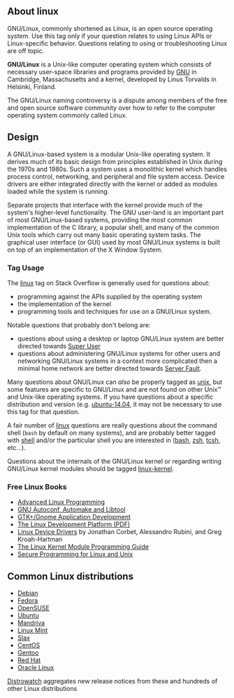 ## About linux

GNU/Linux, commonly shortened as Linux, is an open source operating system. Use this tag only if your question relates to using Linux APIs or Linux-specific behavior. Questions relating to using or troubleshooting Linux are off topic.

**GNU/Linux** is a Unix-like computer operating system which consists of necessary user-space libraries and programs provided by [GNU](https://www.gnu.org/) in Cambridge, Massachusetts and a kernel, developed by Linus Torvalds in Helsinki, Finland.

The GNU/Linux naming controversy is a dispute among members of the free and open source software community over how to refer to the computer operating system commonly called Linux.

## Design

A GNU/Linux-based system is a modular Unix-like operating system. It derives much of its basic design from principles established in Unix during the 1970s and 1980s. Such a system uses a monolithic kernel which handles process control, networking, and peripheral and file system access. Device drivers are either integrated directly with the kernel or added as modules loaded while the system is running.

Separate projects that interface with the kernel provide much of the system's higher-level functionality. The GNU user-land is an important part of most GNU/Linux-based systems, providing the most common implementation of the C library, a popular shell, and many of the common Unix tools which carry out many basic operating system tasks. The graphical user interface (or GUI) used by most GNU/Linux systems is built on top of an implementation of the X Window System.

### Tag Usage

The [linux](http://stackoverflow.com/questions/tagged/linux "show questions tagged 'linux'") tag on Stack Overflow is generally used for questions about:

*   programming against the APIs supplied by the operating system
*   the implementation of the kernel
*   programming tools and techniques for use _on_ a GNU/Linux system.

Notable questions that probably don't belong are:

*   questions about using a desktop or laptop GNU/Linux system are better directed towards [Super User](https://superuser.com/)
*   questions about administering GNU/Linux systems for other users and networking GNU/Linux systems in a context more complicated then a minimal home network are better directed towards [Server Fault](https://serverfault.com/).

Many questions about GNU/Linux can _also_ be properly tagged as [unix](http://stackoverflow.com/questions/tagged/unix "show questions tagged 'unix'"), but some features are specific to GNU/Linux and are not found on other Unix™ and Unix-like operating systems. If you have questions about a specific distribution and version (e.g. [ubuntu-14.04](http://stackoverflow.com/questions/tagged/ubuntu-14.04 "show questions tagged 'ubuntu-14.04'"), it may not be necessary to use this tag for that question.

A fair number of [linux](http://stackoverflow.com/questions/tagged/linux "show questions tagged 'linux'") questions are really questions about the command shell (`bash` by default on many systems), and are probably better tagged with [shell](http://stackoverflow.com/questions/tagged/shell "show questions tagged 'shell'") and/or the particular shell you are interested in ([bash](http://stackoverflow.com/questions/tagged/bash "show questions tagged 'bash'"), [zsh](http://stackoverflow.com/questions/tagged/zsh "show questions tagged 'zsh'"), [tcsh](http://stackoverflow.com/questions/tagged/tcsh "show questions tagged 'tcsh'"), etc...).

Questions about the internals of the GNU/Linux kernel or regarding writing GNU/Linux kernel modules should be tagged [linux-kernel](http://stackoverflow.com/questions/tagged/linux-kernel "show questions tagged 'linux-kernel'").

### Free Linux Books

*   [Advanced Linux Programming](http://www.advancedlinuxprogramming.com/)
*   [GNU Autoconf, Automake and Libtool](https://www.sourceware.org/autobook/download.html)
*   [GTK+/Gnome Application Development](http://www.linuxtopia.org/online_books/gui_toolkit_guides/gtk+_gnome_application_development/index.html)
*   [The Linux Development Platform (PDF)](https://ptgmedia.pearsoncmg.com/imprint_downloads/informit/perens/0130091154.pdf)
*   [Linux Device Drivers](https://lwn.net/Kernel/LDD3/) by Jonathan Corbet, Alessandro Rubini, and Greg Kroah-Hartman
*   [The Linux Kernel Module Programming Guide](http://tldp.org/LDP/lkmpg/2.6/html/)
*   [Secure Programming for Linux and Unix](http://www.dwheeler.com/secure-programs/Secure-Programs-HOWTO.html)

## Common Linux distributions

*   [Debian](https://www.debian.org/)
*   [Fedora](https://fedoraproject.org/)
*   [OpenSUSE](https://www.opensuse.org/en/)
*   [Ubuntu](http://www.ubuntu.com/)
*   [Mandriva](https://www.mandriva.com/en/)
*   [Linux Mint](http://www.linuxmint.com/)
*   [Slax](https://www.slax.org/)
*   [CentOS](https://www.centos.org/)
*   [Gentoo](https://www.gentoo.org/)
*   [Red Hat](https://www.redhat.com/en/technologies/linux-platforms/enterprise-linux)
*   [Oracle Linux](http://www.oracle.com/us/technologies/linux/overview/index.html)

[Distrowatch](https://distrowatch.com/) aggregates new release notices from these and hundreds of other Linux distributions